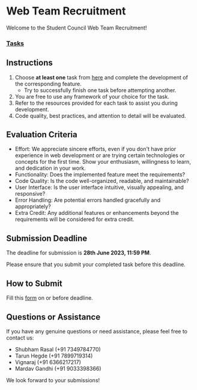# Web Team Recruitment

Welcome to the Student Council Web Team Recruitment!

### [Tasks](recruitment.md)

## Instructions
1. Choose **at least one** task from [here](recruitment.md) and complete the development of the corresponding feature.
      - Try to successfully finish one task before attempting another.
2. You are free to use any framework of your choice for the task.
3. Refer to the resources provided for each task to assist you during development.
4. Code quality, best practices, and attention to detail will be evaluated.

## Evaluation Criteria
- Effort: We appreciate sincere efforts, even if you don't have prior experience in web development or are trying certain technologies or concepts for the first time. Show your enthusiasm, willingness to learn, and dedication in your work.
- Functionality: Does the implemented feature meet the requirements?
- Code Quality: Is the code well-organized, readable, and maintainable?
- User Interface: Is the user interface intuitive, visually appealing, and responsive?
- Error Handling: Are potential errors handled gracefully and appropriately?
- Extra Credit: Any additional features or enhancements beyond the requirements will be considered for extra credit.

## Submission Deadline
The deadline for submission is **28th June 2023, 11:59 PM**.

 Please ensure that you submit your completed task before this deadline.

## How to Submit
Fill this [form](https://forms.gle/o8vpAb1AbNVxLoDF6) on or before deadline.

## Questions or Assistance
If you have any genuine questions or need assistance, please feel free to contact us:
- Shubham Rasal (+91 7349784770)
- Tarun Hegde (+91 7899719314)
- Vignaraj (+91 6366217217)
- Mardav Gandhi (+91 9033398366)

We look forward to your submissions!
